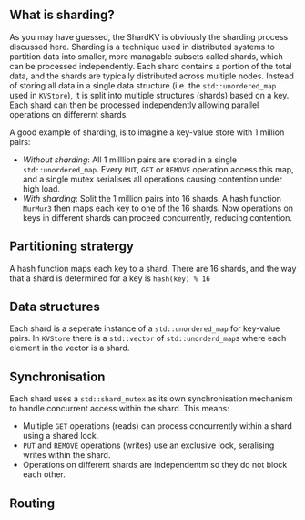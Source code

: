 ## What is sharding?
As you may have guessed, the ShardKV is obviously the sharding process discussed here. Sharding is a technique used in distributed systems to partition data into smaller, more managable subsets called shards, which can be processed independently. Each shard contains a portion of the total data, and the shards are typically distributed across multiple nodes. Instead of storing all data in a single data structure (i.e. the `std::unordered_map` used in `KVStore`), it is split into multiple structures (shards) based on a key. Each shard can then be processed independently allowing parallel operations on differernt shards.


A good example of sharding, is to imagine a key-value store with 1 million pairs:


- *Without sharding*: All 1 milllion pairs are stored in a single `std::unordered_map`. Every `PUT`, `GET` or `REMOVE` operation access this map, and a single mutex serialises all operations causing contention under high load.
- *With sharding*: Split the 1 million pairs into 16 shards. A hash function `MurMur3` then maps each key to one of the 16 shards. Now operations on keys in different shards can proceed concurrently, reducing contention.
## Partitioning stratergy
A hash function maps each key to a shard. There are 16 shards, and the way that a shard is determined for a key is `hash(key) % 16`
## Data structures
Each shard is a seperate instance of a `std::unordered_map` for key-value pairs. In `KVStore` there is a `std::vector` of `std::unorderd_map`s where each element in the vector is a shard.
## Synchronisation
Each shard uses a `std::shard_mutex` as its own synchronisation mechanism to handle concurrent access within the shard. This means:


- Multiple `GET` operations (reads) can process concurrently within a shard using a shared lock.
- `PUT` and `REMOVE` operations (writes) use an exclusive lock, seralising writes within the shard.
- Operations on different shards are independentm so they do not block each other.


## Routing
